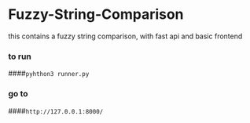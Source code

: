 # Fuzzy-String-Comparison
this contains a fuzzy string comparison, with fast api and basic frontend

### to run 
####`pyhthon3 runner.py`

### go to 
####`http://127.0.0.1:8000/`
